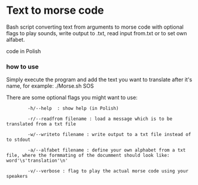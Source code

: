 # Text to morse code
Bash script converting text from arguments to morse code with optional flags to play sounds, write output to .txt, read input from.txt or to set own alfabet.

code in Polish

### how to use
Simply execute the program and add the text you want to translate after it's name, for example: ./Morse.sh SOS

There are some optional flags you might want to use:

            -h/--help  : show help (in Polish)
            
            -r/--readfrom filename : load a message which is to be translated from a txt file
            
            -w/--writeto filename : write output to a txt file instead of to stdout
            
            -a/--alfabet filename : define your own alphabet from a txt file, where the formmating of the documment should look like: word'\s'translation'\n'
            
            -v/--verbose : flag to play the actual morse code using your speakers
            
